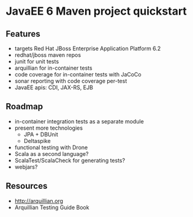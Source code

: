 JavaEE 6 Maven project quickstart
=================================

Features
--------

- targets Red Hat JBoss Enterprise Application Platform 6.2
- redhat/jboss maven repos
- junit for unit tests
- arquillian for in-container tests
- code coverage for in-container tests with JaCoCo
- sonar reporting with code coverage per-test
- JavaEE apis: CDI, JAX-RS, EJB


Roadmap
-------

- in-container integration tests as a separate module
- present more technologies
    - JPA + DBUnit
    - Deltaspike
- functional testing with Drone
- Scala as a second language?
- ScalaTest/ScalaCheck for generating tests?
- webjars?


Resources
---------
- http://arquillian.org
- Arquillian Testing Guide Book

